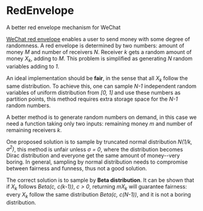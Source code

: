 # RedEnvelope
A better red envelope mechanism for WeChat

[WeChat red envelope](https://en.wikipedia.org/wiki/WeChat_red_envelope}) enables a user to send money with some degree of randomness. A red envelope is determined by two numbers: amount of money *M* and number of receivers *N*. Receiver *k* gets a random amount of money *X<sub>k</sub>*, adding to *M*. This problem is simplified as generating *N* random variables adding to *1*.

An ideal implementation should be **fair**, in the sense that all *X<sub>k</sub>* follow the same distribution. To achieve this, one can sample *N-1* independent random variables of uniform distribution from *[0, 1]* and use these numbers as partition points, this method requires extra storage space for the *N-1* random numbers.

A better method is to generate random numbers on demand, in this case we need a function taking only two inputs: remaining money *m* and number of remaining receivers *k*.

One proposed solution is to sample by truncated normal distribution *N(1/k, σ<sup>2</sup>)*, this method is unfair unless *σ = 0*, where the distribution becomes Dirac distribution and everyone get the same amount of money--very boring. In general, sampling by normal distribution needs to compromise between fairness and funness, thus not a good solution.

The correct solution is to sample by **Beta distribution**. It can be shown that if *X<sub>k</sub>* follows *Beta(c, c(k-1))*, *c > 0*, returning _mX<sub>k</sub>_ will guarantee fairness: every *X<sub>k</sub>* follow the same distribution *Beta(c, c(N-1))*, and it is not a boring distribution.
